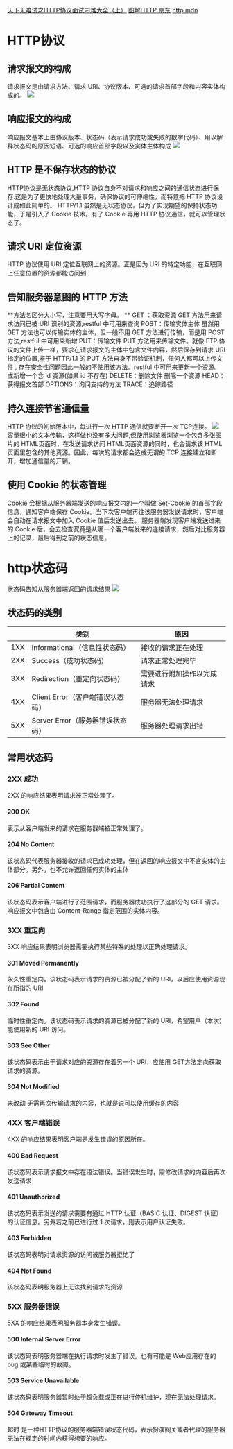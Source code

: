 [天下无难试之HTTP协议面试刁难大全（上）](https://juejin.im/post/5ab308e9f265da238e0da39b)
[图解HTTP 京东](http://item.jd.com/11449491.html)
[http mdn](https://developer.mozilla.org/zh-CN/docs/Web/HTTP)

# HTTP协议
## 请求报文的构成
请求报文是由请求方法、请求 URI、协议版本、可选的请求首部字段和内容实体构成的。
![](/assets/ES32`PN$F@HHPTUP$BE8WIM.png)
## 响应报文的构成
响应报文基本上由协议版本、状态码（表示请求成功或失败的数字代码）、用以解释状态码的原因短语、可选的响应首部字段以及实体主体构成
![](/assets/SY992L7G6G2RV8TSH.png)

## HTTP 是不保存状态的协议
HTTP协议是无状态协议,HTTP 协议自身不对请求和响应之间的通信状态进行保存.这是为了更快地处理大量事务，确保协议的可伸缩性，而特意把 HTTP 协议设计成如此简单的。HTTP/1.1 虽然是无状态协议，但为了实现期望的保持状态功能，于是引入了 Cookie 技术。有了 Cookie 再用 HTTP 协议通信，就可以管理状态了。
## 请求 URI 定位资源
HTTP 协议使用 URI 定位互联网上的资源。正是因为 URI 的特定功能，在互联网上任意位置的资源都能访问到
## 告知服务器意图的 HTTP 方法
**方法名区分大小写，注意要用大写字母。**
GET ：获取资源
    GET 方法用来请求访问已被 URI 识别的资源,restful 中可用来查询
POST：传输实体主体
    虽然用 GET 方法也可以传输实体的主体，但一般不用 GET 方法进行传输，而是用 POST 方法,restful 中可用来新增
PUT：传输文件
    PUT 方法用来传输文件。就像 FTP 协议的文件上传一样，要求在请求报文的主体中包含文件内容，然后保存到请求 URI 指定的位置,鉴于 HTTP/1.1 的 PUT 方法自身不带验证机制，任何人都可以上传文件 , 存在安全性问题因此一般的不使用该方法。restful 中可用来更新一个资源。或新增一个含 id 资源(如果 id 不存在)
DELETE：删除文件
    删除一个资源
HEAD：获得报文首部
OPTIONS：询问支持的方法
TRACE：追踪路径
## 持久连接节省通信量
HTTP 协议的初始版本中，每进行一次 HTTP 通信就要断开一次 TCP连接。
![](/assets/%23N756KC6KD6N9F0.png)
容量很小的文本传输，这样做也没有多大问题,但使用浏览器浏览一个包含多张图片的 HTML页面时，在发送请求访问 HTML页面资源的同时，也会请求该 HTML页面里包含的其他资源。因此，每次的请求都会造成无谓的 TCP 连接建立和断开，增加通信量的开销。
## 使用 Cookie 的状态管理
Cookie 会根据从服务器端发送的响应报文内的一个叫做 Set-Cookie 的首部字段信息，通知客户端保存 Cookie。当下次客户端再往该服务器发送请求时，客户端会自动在请求报文中加入 Cookie 值后发送出去。
服务器端发现客户端发送过来的 Cookie 后，会去检查究竟是从哪一个客户端发来的连接请求，然后对比服务器上的记录，最后得到之前的状态信息。

# http状态码
状态码告知从服务器端返回的请求结果
![](/assets/APL2KT94JFXLG]TC8IP.png)

## 状态码的类别
||类别|原因|
|---|---|---|
|1XX|Informational（信息性状态码）|接收的请求正在处理|
|2XX|Success（成功状态码）|请求正常处理完毕|
|3XX|Redirection（重定向状态码）|需要进行附加操作以完成请求|
|4XX|Client Error（客户端错误状态码）|服务器无法处理请求|
|5XX|Server Error（服务器错误状态码）|服务器处理请求出错|

## 常用状态码
### 2XX 成功
2XX 的响应结果表明请求被正常处理了。
#### 200 OK
表示从客户端发来的请求在服务器端被正常处理了。
#### 204 No Content
该状态码代表服务器接收的请求已成功处理，但在返回的响应报文中不含实体的主体部分。另外，也不允许返回任何实体的主体
#### 206 Partial Content
该状态码表示客户端进行了范围请求，而服务器成功执行了这部分的
GET 请求。响应报文中包含由 Content-Range 指定范围的实体内容。

### 3XX 重定向
3XX 响应结果表明浏览器需要执行某些特殊的处理以正确处理请求。
#### 301 Moved Permanently
永久性重定向。该状态码表示请求的资源已被分配了新的 URI，以后应使用资源现在所指的 URI
#### 302 Found
临时性重定向。该状态码表示请求的资源已被分配了新的 URI，希望用户（本次）能使用新的 URI 访问。
#### 303 See Other
该状态码表示由于请求对应的资源存在着另一个 URI，应使用 GET方法定向获取请求的资源。
#### 304 Not Modified
未改动 无需再次传输请求的内容，也就是说可以使用缓存的内容
### 4XX 客户端错误
4XX 的响应结果表明客户端是发生错误的原因所在。
#### 400 Bad Request
该状态码表示请求报文中存在语法错误。当错误发生时，需修改请求的内容后再次发送请求
#### 401 Unauthorized
该状态码表示发送的请求需要有通过 HTTP 认证（BASIC 认证、DIGEST 认证）的认证信息。另外若之前已进行过 1 次请求，则表示用户认证失败。
#### 403 Forbidden
该状态码表明对请求资源的访问被服务器拒绝了
#### 404 Not Found
该状态码表明服务器上无法找到请求的资源

### 5XX 服务器错误
5XX 的响应结果表明服务器本身发生错误。
#### 500 Internal Server Error
该状态码表明服务器端在执行请求时发生了错误。也有可能是 Web应用存在的 bug 或某些临时的故障。
#### 503 Service Unavailable
该状态码表明服务器暂时处于超负载或正在进行停机维护，现在无法处理请求。
#### 504 Gateway Timeout
超时 是一种HTTP协议的服务器端错误状态代码，表示扮演网关或者代理的服务器无法在规定的时间内获得想要的响应。


